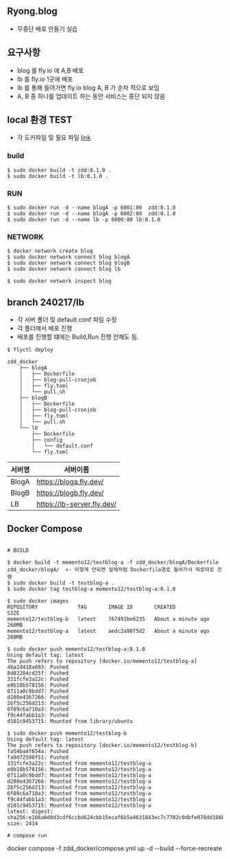 ## Ryong.blog

- 무중단 배포 만들기 실습

## 요구사항
- blog 를 fly.io 에 A,B 배포
- lb 를 fly.io 1곳에 배포
- lb 를 통해 들어가면 fly.io blog A, B 가 순차 적으로 보임
- A, B 중 하나를 업데이트 하는 동안 서비스는 중단 되지 않음

## local 환경 TEST
- 각 도커파일 및 필요 파일 [link](https://github.com/INAUGURATE-Ryong/Ryong.blog/pull/3)
### build
```
$ sudo docker build -t zdd:0.1.0 .
$ sudo docker build -t lb:0.1.0 .
```

### RUN
```
$ sudo docker run -d --name blogA -p 6001:80  zdd:0.1.0
$ sudo docker run -d --name blogA -p 6002:80  zdd:0.1.0
$ sudo docker run -d --name lb -p 6000:80 lb:0.1.0
```

### NETWORK
```
$ docker network create blog
$ sudo docker network connect blog blogA
$ sudo docker network connect blog blogB
$ sudo docker network connect blog lb

$ sudo docker network inspect blog
```

## branch 240217/lb 
- 각 서버 폴더 및 default.conf 파일 수정
- 각 폴더에서 배포 진행
- 배포를 진행할 떄에는 Build,Run 진행 안해도 됨.
```
$ flyctl deploy
```
```
zdd_docker
    ├── blogA
    │   ├── Dockerfile
    │   ├── blog-pull-cronjob
    │   ├── fly.toml
    │   └── pull.sh
    ├── blogB
    │   ├── Dockerfile
    │   ├── blog-pull-cronjob
    │   ├── fly.toml
    │   └── pull.sh
    └── lb
        ├── Dockerfile
        ├── config
        │   └── default.conf
        └── fly.toml
```

| 서버명 | 서버이름 |
|---|---|
| BlogA | https://bloga.fly.dev/ |
| BlogB | https://blogb.fly.dev/ |
| LB | https://lb-server.fly.dev/ |

## Docker Compose
```

# BUILD 

$ docker build -t memento12/testblog-a -f zdd_docker/blogA/Dockerfile  zdd_docker/blogA/  <- 이렇게 안되면 밑에처럼 Dockerfile경로 들어가서 따로따로 진행
$ sudo docker build -t testblog-a .
$ sudo docker tag testblog-a memento12/testblog-a:0.1.0

$ sudo docker images
REPOSITORY             TAG       IMAGE ID       CREATED              SIZE
memento12/testblog-b   latest    767491be6235   About a minute ago   260MB
memento12/testblog-a   latest    aedc2a90f5d2   About a minute ago   260MB

$ sudo docker push memento12/testblog-a:0.1.0
Using default tag: latest
The push refers to repository [docker.io/memento12/testblog-a]
4ba2d418a093: Pushed
8d83284cd25f: Pushed
331fcfe3a22c: Pushed
e0b18b578156: Pushed
0711a0c9bdd7: Pushed
d280e4367266: Pushed
2bf5c256d213: Pushed
6f89c6a710a3: Pushed
f9c44fabb1a3: Pushed
d101c9453715: Mounted from library/ubuntu

$ sudo docker push memento12/testblog-b
Using default tag: latest
The push refers to repository [docker.io/memento12/testblog-b]
fa54ba4f654a: Pushed
fa9d72590f51: Pushed
331fcfe3a22c: Mounted from memento12/testblog-a
e0b18b578156: Mounted from memento12/testblog-a
0711a0c9bdd7: Mounted from memento12/testblog-a
d280e4367266: Mounted from memento12/testblog-a
2bf5c256d213: Mounted from memento12/testblog-a
6f89c6a710a3: Mounted from memento12/testblog-a
f9c44fabb1a3: Mounted from memento12/testblog-a
d101c9453715: Mounted from memento12/testblog-a
latest: digest: sha256:e166a6d8d3cdf6ccbd624cbb15ecaf6b5a4631843ec7c7702c0dbfe078dd186b size: 2414

# compose run
```
docker compose -f zdd_docker/compose.yml  up -d --build --force-recreate

```
